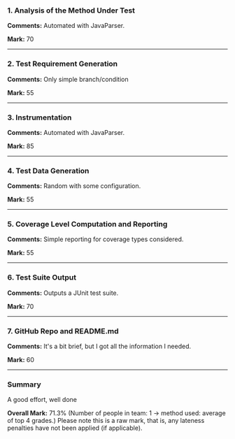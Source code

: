 ### 1. Analysis of the Method Under Test

__Comments:__ Automated with JavaParser.

__Mark:__ 70

---

### 2. Test Requirement Generation

__Comments:__ Only simple branch/condition

__Mark:__ 55

---

### 3. Instrumentation

__Comments:__ Automated with JavaParser.

__Mark:__ 85

---

### 4. Test Data Generation

__Comments:__ Random with some configuration. 

__Mark:__ 55

---

### 5. Coverage Level Computation and Reporting

__Comments:__ Simple reporting for coverage types considered. 

__Mark:__ 55

---

### 6. Test Suite Output

__Comments:__ Outputs a JUnit test suite. 

__Mark:__ 70

---

### 7. GitHub Repo and README.md

__Comments:__ It's a bit brief, but I got all the information I needed. 

__Mark:__ 60

---

### Summary

A good effort, well done

__Overall Mark:__ 71.3% (Number of people in team: 1 -> method used: average of top 4 grades.) Please note this is a raw mark, that is, any lateness penalties have not been applied (if applicable).